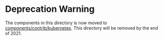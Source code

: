 # Deprecation Warning 

The components in this directory is now moved to [components/contrib/kubernetes](https://github.com/kubeflow/pipelines/tree/master/components/contrib/kubernetes). This directory will be removed by the end of 2021.
